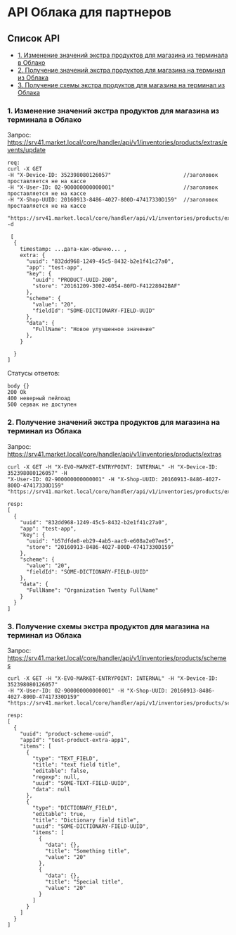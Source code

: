 # API Облака для партнеров

## Список API
* [1. Изменение значений экстра продуктов для магазина из терминала в Облако](#001)
* [2. Получение значений экстра продуктов для магазина на терминал из Облака](#002)
* [3. Получение схемы экстра продуктов для магазина на терминал из Облака](#003)

<a name="001"></a>
### 1. Изменение значений экстра продуктов для магазина из терминала в Облако

Запрос:
https://srv41.market.local/core/handler/api/v1/inventories/products/extras/events/update
```
req:
curl -X GET 
-H "X-Device-ID: 352398080126057"                       //заголовок проставляется не на кассе
-H "X-User-ID: 02-900000000000001"                      //заголовок проставляется не на кассе
-H "X-Shop-UUID: 20160913-8486-4027-800D-47417330D159"  //заголовок проставляется не на кассе

"https://srv41.market.local/core/handler/api/v1/inventories/products/extras/events/update" -d

 [ 
  {
    timestamp: ...дата-как-обычно... ,
    extra: {                                                             
      "uuid": "832dd968-1249-45c5-8432-b2e1f41c27a0",
      "app": "test-app",                                          
      "key": {                                                    
        "uuid": "PRODUCT-UUID-200",                               
        "store": "20161209-3002-4054-80FD-F41228042BAF"           
      },                                                          
      "scheme": {                                                 
        "value": "20",                                            
        "fieldId": "SOME-DICTIONARY-FIELD-UUID"                   
      },                                                          
      "data": {                                                   
        "FullName": "Новое улучшенное значение"                
      },                                                          
    }                                                             

  }
]
```
Статусы ответов:
```
body {}
200 Ok
400 неверный пейлоад
500 сервак не доступен
```

<a name="002"></a>
### 2. Получение значений экстра продуктов для магазина на терминал из Облака

Запрос:
https://srv41.market.local/core/handler/api/v1/inventories/products/extras
```
curl -X GET -H "X-EVO-MARKET-ENTRYPOINT: INTERNAL" -H "X-Device-ID: 352398080126057" -H   
"X-User-ID: 02-900000000000001" -H "X-Shop-UUID: 20160913-8486-4027-800D-47417330D159"    "https://srv41.market.local/core/handler/api/v1/inventories/products/extras"  

resp:
[
  {
    "uuid": "832dd968-1249-45c5-8432-b2e1f41c27a0",
    "app": "test-app",
    "key": {
      "uuid": "b57dfde8-eb29-4ab5-aac9-e608a2e07ee5",
      "store": "20160913-8486-4027-800D-47417330D159"
    },
    "scheme": {
      "value": "20",
      "fieldId": "SOME-DICTIONARY-FIELD-UUID"
    },
    "data": {
      "FullName": "Organization Twenty FullName"
    }
  }
]
```

<a name="003"></a>
### 3. Получение схемы экстра продуктов для магазина на терминал из Облака

Запрос: https://srv41.market.local/core/handler/api/v1/inventories/products/schemes
```
curl -X GET -H "X-EVO-MARKET-ENTRYPOINT: INTERNAL" -H "X-Device-ID: 352398080126057"   
-H "X-User-ID: 02-900000000000001" -H "X-Shop-UUID: 20160913-8486-4027-800D-47417330D159"   "https://srv41.market.local/core/handler/api/v1/inventories/products/schemes"  

resp:
[
  {
    "uuid": "product-scheme-uuid",
    "appId": "test-product-extra-app1",
    "items": [
      {
        "type": "TEXT_FIELD",
        "title": "text field title",
        "editable": false,
        "regexp": null,
        "uuid": "SOME-TEXT-FIELD-UUID",
        "data": null
      },
      {
        "type": "DICTIONARY_FIELD",
        "editable": true,
        "title": "Dictionary field title",
        "uuid": "SOME-DICTIONARY-FIELD-UUID",
        "items": [
          {
            "data": {},
            "title": "Something title",
            "value": "20"
          },
          {
            "data": {},
            "title": "Special title",
            "value": "20"
          }
        ]
      }
    ]
  }
]
```
